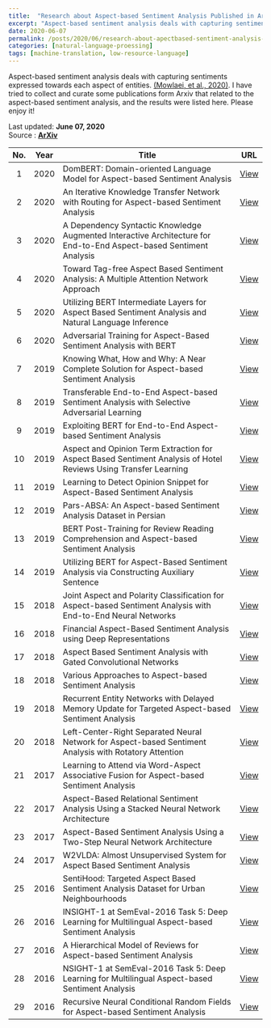 ```yaml
---
title:  "Research about Aspect-based Sentiment Analysis Published in ArXiv"
excerpt: "Aspect-based sentiment analysis deals with capturing sentiments expressed towards each aspect of entities.  I have tried to collect and curate some publications form Arxiv that related to the aspect-based sentiment analysis, and the results were listed here. Please enjoy it! "
date: 2020-06-07
permalink: /posts/2020/06/research-about-apectbased-sentiment-analysis-published-in-arxiv/
categories: [natural-language-proessing]
tags: [machine-translation, low-resource-language]
---
```


Aspect-based sentiment analysis deals with capturing sentiments expressed towards each aspect of entities. [(Mowlaei, et al., 2020)](https://doi.org/10.1016/j.eswa.2020.113234). I have tried to collect and curate some publications form Arxiv that related to the aspect-based sentiment analysis, and the results were listed here. Please enjoy it! 

Last updated: **June 07, 2020** <br />
Source      : [**ArXiv**](https://arxiv.org/)

|No.| Year  |  Title | URL      |
|:-:| :---: | ------ | :------: |
|1|2020|DomBERT: Domain-oriented Language Model for Aspect-based Sentiment Analysis| [View](https://arxiv.org/abs/2004.13816) |
|2|2020|An Iterative Knowledge Transfer Network with Routing for Aspect-based Sentiment Analysis| [View](https://arxiv.org/abs/2004.01935) |
|3|2020|A Dependency Syntactic Knowledge Augmented Interactive Architecture for End-to-End Aspect-based Sentiment Analysis| [View](https://arxiv.org/abs/2004.01951) |
|4|2020|Toward Tag-free Aspect Based Sentiment Analysis: A Multiple Attention Network Approach| [View](https://arxiv.org/abs/2003.09986) |
|5|2020|Utilizing BERT Intermediate Layers for Aspect Based Sentiment Analysis and Natural Language Inference| [View](https://arxiv.org/abs/2002.04815) |
|6|2020|Adversarial Training for Aspect-Based Sentiment Analysis with BERT| [View](https://arxiv.org/abs/2001.11316) |
|7|2019|Knowing What, How and Why: A Near Complete Solution for Aspect-based Sentiment Analysis| [View](https://arxiv.org/abs/1911.01616) |
|8|2019|Transferable End-to-End Aspect-based Sentiment Analysis with Selective Adversarial Learning| [View](https://arxiv.org/abs/1910.14192) |
|9|2019|Exploiting BERT for End-to-End Aspect-based Sentiment Analysis| [View](https://arxiv.org/abs/1910.00883) |
|10|2019|Aspect and Opinion Term Extraction for Aspect Based Sentiment Analysis of Hotel Reviews Using Transfer Learning| [View](https://arxiv.org/abs/1909.11879) |
|11|2019|Learning to Detect Opinion Snippet for Aspect-Based Sentiment Analysis| [View](https://arxiv.org/abs/1909.11297) |
|12|2019|Pars-ABSA: An Aspect-based Sentiment Analysis Dataset in Persian| [View](https://arxiv.org/abs/1908.01815) |
|13|2019|BERT Post-Training for Review Reading Comprehension and Aspect-based Sentiment Analysis| [View](https://arxiv.org/abs/1904.02232) |
|14|2019|Utilizing BERT for Aspect-Based Sentiment Analysis via Constructing Auxiliary Sentence| [View](https://arxiv.org/abs/1903.09588) |
|15|2018|Joint Aspect and Polarity Classification for Aspect-based Sentiment Analysis with End-to-End Neural Networks| [View](https://arxiv.org/abs/1808.09238) |
|16|2018|Financial Aspect-Based Sentiment Analysis using Deep Representations| [View](https://arxiv.org/abs/1808.07931) |
|17|2018|Aspect Based Sentiment Analysis with Gated Convolutional Networks| [View](https://arxiv.org/abs/1805.07043) |
|18|2018|Various Approaches to Aspect-based Sentiment Analysis| [View](https://arxiv.org/abs/1805.01984) |
|19|2018|Recurrent Entity Networks with Delayed Memory Update for Targeted Aspect-based Sentiment Analysis| [View](https://arxiv.org/abs/1804.11019) |
|20|2018|Left-Center-Right Separated Neural Network for Aspect-based Sentiment Analysis with Rotatory Attention| [View](https://arxiv.org/abs/1802.00892) |
|21|2017|Learning to Attend via Word-Aspect Associative Fusion for Aspect-based Sentiment Analysis| [View](https://arxiv.org/abs/1712.05403) |
|22|2017|Aspect-Based Relational Sentiment Analysis Using a Stacked Neural Network Architecture| [View](https://arxiv.org/abs/1709.06309) |
|23|2017|Aspect-Based Sentiment Analysis Using a Two-Step Neural Network Architecture| [View](https://arxiv.org/abs/1709.06311) |
|24|2017|W2VLDA: Almost Unsupervised System for Aspect Based Sentiment Analysis| [View](https://arxiv.org/abs/1705.07687) |
|25|2016|SentiHood: Targeted Aspect Based Sentiment Analysis Dataset for Urban Neighbourhoods| [View](https://arxiv.org/abs/1610.03771) |
|26|2016|INSIGHT-1 at SemEval-2016 Task 5: Deep Learning for Multilingual Aspect-based Sentiment Analysis| [View](https://arxiv.org/abs/1609.02748) |
|27|2016|A Hierarchical Model of Reviews for Aspect-based Sentiment Analysis| [View](https://arxiv.org/abs/1609.02745) |
|28|2016|NSIGHT-1 at SemEval-2016 Task 5: Deep Learning for Multilingual Aspect-based Sentiment Analysis| [View](https://arxiv.org/abs/1609.02748) |
|29|2016|Recursive Neural Conditional Random Fields for Aspect-based Sentiment Analysis| [View](https://arxiv.org/abs/1603.06679) |
